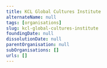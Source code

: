 ```yaml
---
title: KCL Global Cultures Institute
alternateName: null
tags: [organisations]
slug: kcl-global-cultures-institute
foundingDate: null
dissolutionDate: null
parentOrganisation: null
subOrganisations: []
urls: []
---
```

